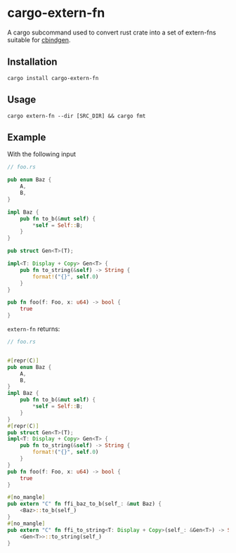 # cargo-extern-fn

A cargo subcommand used to convert rust crate into a set of extern-fns suitable for [cbindgen](https://github.com/eqrion/cbindgen).

## Installation

`cargo install cargo-extern-fn`

## Usage

`cargo extern-fn --dir [SRC_DIR] && cargo fmt`

## Example

With the following input
```rust
// foo.rs

pub enum Baz {
    A,
    B,
}

impl Baz {
    pub fn to_b(&mut self) {
        *self = Self::B;
    }
}

pub struct Gen<T>(T);

impl<T: Display + Copy> Gen<T> {
    pub fn to_string(&self) -> String {
        format!("{}", self.0)
    }
}

pub fn foo(f: Foo, x: u64) -> bool {
    true
}
```

`extern-fn` returns:

```rust
// foo.rs


#[repr(C)]
pub enum Baz {
    A,
    B,
}
impl Baz {
    pub fn to_b(&mut self) {
        *self = Self::B;
    }
}
#[repr(C)]
pub struct Gen<T>(T);
impl<T: Display + Copy> Gen<T> {
    pub fn to_string(&self) -> String {
        format!("{}", self.0)
    }
}
pub fn foo(f: Foo, x: u64) -> bool {
    true
}

#[no_mangle]
pub extern "C" fn ffi_baz_to_b(self_: &mut Baz) {
    <Baz>::to_b(self_)
}
#[no_mangle]
pub extern "C" fn ffi_to_string<T: Display + Copy>(self_: &Gen<T>) -> String {
    <Gen<T>>::to_string(self_)
}
```